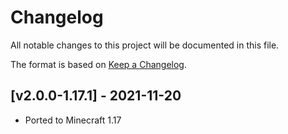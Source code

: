 # Changelog
All notable changes to this project will be documented in this file.

The format is based on [Keep a Changelog].

## [v2.0.0-1.17.1] - 2021-11-20
- Ported to Minecraft 1.17

[Keep a Changelog]: https://keepachangelog.com/en/1.0.0/
